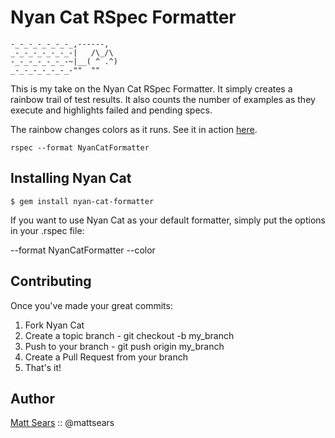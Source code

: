 Nyan Cat RSpec Formatter
========

```
-_-_-_-_-_-_-_,------,
_-_-_-_-_-_-_-|   /\_/\
-_-_-_-_-_-_-~|__( ^ .^)
_-_-_-_-_-_-_-""  ""
```

This is my take on the Nyan Cat RSpec Formatter. It simply creates a rainbow trail of test results. It also counts the number of examples as they execute and highlights failed and pending specs.

The rainbow changes colors as it runs. See it in action [here](http://vimeo.com).

```
rspec --format NyanCatFormatter
```

Installing Nyan Cat
----------

```
$ gem install nyan-cat-formatter
```

If you want to use Nyan Cat as your default formatter, simply put the options in your .rspec file:

--format NyanCatFormatter
--color

Contributing
----------

Once you've made your great commits:

1. Fork Nyan Cat
2. Create a topic branch - git checkout -b my_branch
3. Push to your branch - git push origin my_branch
4. Create a Pull Request from your branch
5. That's it!

Author
----------
[Matt Sears](https://wwww.mattsears.com) :: @mattsears

